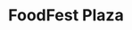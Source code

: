 ---
title: FoodFest Plaza
layout: negocio
slogan: 
web: hotelfestivalplaza.com
categoria: Foodpark
imagenes: ["/assets/img/directorio/foodfest.webp"]
direccion: Blvd. Benito Juarez 1207 22713 Rosarito, Península de Baja California, México
estado: Baja California
municipio: Rosarito
codigo: 22710
latitude: 
longitude: 
telefono: 661 612 2950
cocina: 
rango: $$
facebook: https://www.facebook.com/PlazaFoodFest
instagram: https://www.instagram.com/foodfest.rosarito/
whatsapp: NO
horariodeservicio: Lunes a domingo 12pm a 8pm
descripcion: ¡Una nueva manera de comer en Rosarito!
---